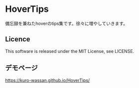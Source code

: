 # HoverTips
備忘録を兼ねたhoverのtips集です。徐々に増やしていきます。

## Licence
This software is released under the MIT License, see LICENSE.

## デモページ
<https://kuro-wassan.github.io/HoverTips/>